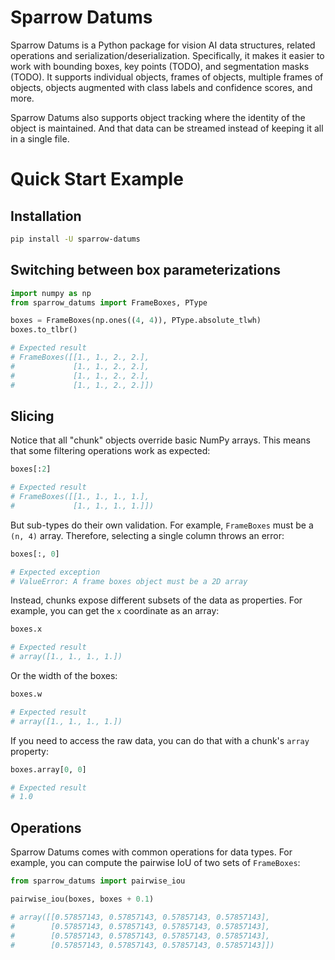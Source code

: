 # Sparrow Datums

Sparrow Datums is a Python package for vision AI data structures, related operations and serialization/deserialization.
Specifically, it makes it easier to work with bounding boxes, key points (TODO), and segmentation masks (TODO).
It supports individual objects, frames of objects, multiple frames of objects, objects augmented with class labels and confidence scores, and more.

Sparrow Datums also supports object tracking where the identity of the object is maintained. And that data
can be streamed instead of keeping it all in a single file.

# Quick Start Example

## Installation

```bash
pip install -U sparrow-datums
```

## Switching between box parameterizations

```python
import numpy as np
from sparrow_datums import FrameBoxes, PType

boxes = FrameBoxes(np.ones((4, 4)), PType.absolute_tlwh)
boxes.to_tlbr()

# Expected result
# FrameBoxes([[1., 1., 2., 2.],
#             [1., 1., 2., 2.],
#             [1., 1., 2., 2.],
#             [1., 1., 2., 2.]])
```

## Slicing

Notice that all "chunk" objects override basic NumPy arrays. This means that some filtering operations work as expected:

```python
boxes[:2]

# Expected result
# FrameBoxes([[1., 1., 1., 1.],
#             [1., 1., 1., 1.]])
```

But sub-types do their own validation. For example, `FrameBoxes` must be a `(n, 4)` array. Therefore, selecting a single column throws an error:

```python
boxes[:, 0]

# Expected exception
# ValueError: A frame boxes object must be a 2D array
```

Instead, chunks expose different subsets of the data as properties. For example, you can get the `x` coordinate as an array:

```python
boxes.x

# Expected result
# array([1., 1., 1., 1.])
```

Or the width of the boxes:

```python
boxes.w

# Expected result
# array([1., 1., 1., 1.])
```

If you need to access the raw data, you can do that with a chunk's `array` property:

```python
boxes.array[0, 0]

# Expected result
# 1.0
```

## Operations

Sparrow Datums comes with common operations for data types. For example, you can compute the pairwise IoU of two sets of `FrameBoxes`:

```python
from sparrow_datums import pairwise_iou

pairwise_iou(boxes, boxes + 0.1)

# array([[0.57857143, 0.57857143, 0.57857143, 0.57857143],
#        [0.57857143, 0.57857143, 0.57857143, 0.57857143],
#        [0.57857143, 0.57857143, 0.57857143, 0.57857143],
#        [0.57857143, 0.57857143, 0.57857143, 0.57857143]])
```